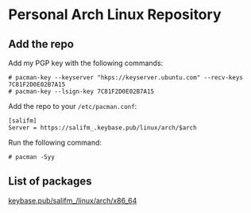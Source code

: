 # Personal Arch Linux Repository

## Add the repo

Add my PGP key with the following commands:

```
# pacman-key --keyserver "hkps://keyserver.ubuntu.com" --recv-keys 7C81F2D0E02B7A15
# pacman-key --lsign-key 7C81F2D0E02B7A15
```

Add the repo to your `/etc/pacman.conf`:

```
[salifm]
Server = https://salifm_.keybase.pub/linux/arch/$arch
```

Run the following command:

```
# pacman -Syy
```

## List of packages

[keybase.pub/salifm_/linux/arch/x86_64](https://keybase.pub/salifm_/linux/arch/x86_64)
